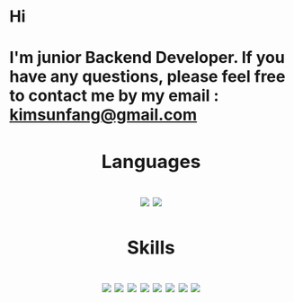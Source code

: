 

<h1> Hi <h1>

I'm junior Backend Developer.
If you have any questions, please feel free to contact me by my email : kimsunfang@gmail.com

<div align="center">

### Languages
<a href="https://github.com/search?q=user%3Ayour-username+language%3Ajava"><img src="https://img.shields.io/badge/Java-ED8B00?style=for-the-badge&logo=java&logoColor=white"/></a>
<a href="https://github.com/search?q=user%3Ayour-username+language%3Ago"><img src="https://img.shields.io/badge/Go-00ADD8?style=for-the-badge&logo=go&logoColor=white"/></a>

### Skills
<a href="https://github.com/search?q=user%3Ayour-username+spring"><img src="https://img.shields.io/badge/Spring-6DB33F?style=for-the-badge&logo=spring&logoColor=white"/></a>
<a href="https://github.com/search?q=user%3Ayour-username+spring-boot"><img src="https://img.shields.io/badge/Spring_Boot-6DB33F?style=for-the-badge&logo=spring-boot&logoColor=white"/></a>
<a href="https://github.com/search?q=user%3Ayour-username+spring-security"><img src="https://img.shields.io/badge/Spring_Security-6DB33F?style=for-the-badge&logo=spring-security&logoColor=white"/></a>
<a href="https://github.com/search?q=user%3Ayour-username+spring-cloud"><img src="https://img.shields.io/badge/Spring_Cloud-6DB33F?style=for-the-badge&logo=spring&logoColor=white"/></a>
<a href="https://github.com/search?q=user%3Ayour-username+gin"><img src="https://img.shields.io/badge/Gin-009688?style=for-the-badge&logo=gin-gonic&logoColor=white"/></a>
<a href="https://github.com/search?q=user%3Ayour-username+git"><img src="https://img.shields.io/badge/Git-F05032?style=for-the-badge&logo=git&logoColor=white"/></a>
<a href="https://github.com/search?q=user%3Ayour-username+jpa"><img src="https://img.shields.io/badge/JPA-007396?style=for-the-badge&logo=java&logoColor=white"/></a>
<a href="https://github.com/search?q=user%3Ayour-username+jwt"><img src="https://img.shields.io/badge/JWT-000000?style=for-the-badge&logo=json-web-tokens&logoColor=white"/></a>

</div>

